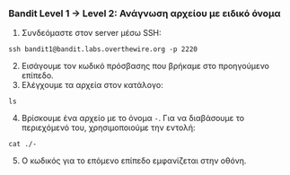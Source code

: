 ### Bandit Level 1 → Level 2: Ανάγνωση αρχείου με ειδικό όνομα

1. Συνδεόμαστε στον server μέσω SSH:
```console
ssh bandit1@bandit.labs.overthewire.org -p 2220
```
2. Εισάγουμε τον κωδικό πρόσβασης που βρήκαμε στο προηγούμενο επίπεδο.
3. Ελέγχουμε τα αρχεία στον κατάλογο:
```console
ls
```
4. Βρίσκουμε ένα αρχείο με το όνομα `-`. Για να διαβάσουμε το περιεχόμενό του, χρησιμοποιούμε την εντολή:
```console
cat ./-
```
5. Ο κωδικός για το επόμενο επίπεδο εμφανίζεται στην οθόνη.